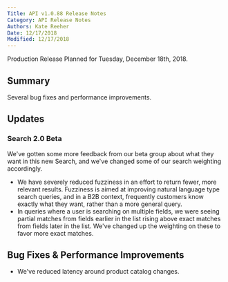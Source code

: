 ```yaml
---
Title: API v1.0.88 Release Notes
Category: API Release Notes
Authors: Kate Reeher
Date: 12/17/2018
Modified: 12/17/2018
---
```


Production Release Planned for Tuesday, December 18th, 2018.

## Summary

Several bug fixes and performance improvements.

## Updates

### Search 2.0 Beta

We've gotten some more feedback from our beta group about what they want in this new Search, and we've changed some of our search weighting accordingly. 

- We have severely reduced fuzziness in an effort to return fewer, more relevant results. Fuzziness is aimed at improving natural language type search queries, and in a B2B context, frequently customers know exactly what they want, rather than a more general query.
- In queries where a user is searching on multiple fields, we were seeing partial matches from fields earlier in the list rising above exact matches from fields later in the list. We've changed up the weighting on these to favor more exact matches.


## Bug Fixes & Performance Improvements

- We've reduced latency around product catalog changes.



